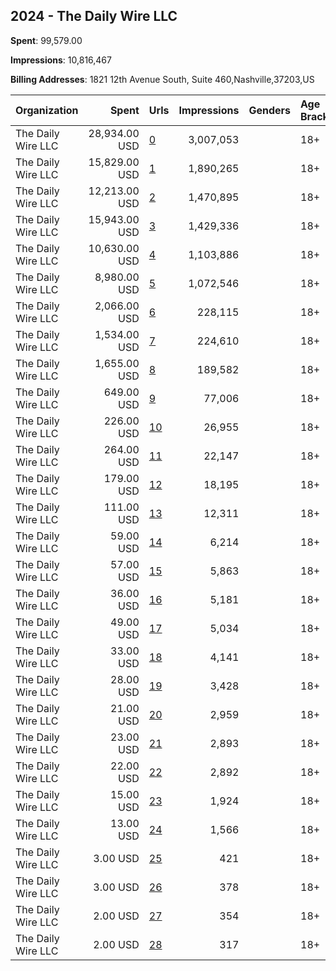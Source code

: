 ## 2024 - The Daily Wire LLC 
**Spent**: 99,579.00

**Impressions**: 10,816,467

**Billing Addresses**: 1821 12th Avenue South, Suite 460,Nashville,37203,US

|Organization|Spent|Urls|Impressions|Genders|Age Brackets|Country Codes|
|:---|---:|:---|---:|:---|:---|:---|
|The Daily Wire LLC|28,934.00 USD|[0](https://www.snap.com/political-ads/asset/7a5bfc06ee9931a1673c17b55e44288e5743b3d8b412886322c87f5ac92a1074?mediaType=mp4)|3,007,053||18+|united states|
|The Daily Wire LLC|15,829.00 USD|[1](https://www.snap.com/political-ads/asset/80245eb2bbc3fadb7f17463c2f7f1a2b8b1932185982f6bb7c20e280817a57c8?mediaType=mp4)|1,890,265||18+|united states|
|The Daily Wire LLC|12,213.00 USD|[2](https://www.snap.com/political-ads/asset/b8fcb07053d0472f38c9e17334b6ed965c37ceefcd4fd3dc2473c988b723902b?mediaType=mp4)|1,470,895||18+|united states|
|The Daily Wire LLC|15,943.00 USD|[3](https://www.snap.com/political-ads/asset/7a5bfc06ee9931a1673c17b55e44288e5743b3d8b412886322c87f5ac92a1074?mediaType=mp4)|1,429,336||18+|united states|
|The Daily Wire LLC|10,630.00 USD|[4](https://www.snap.com/political-ads/asset/80245eb2bbc3fadb7f17463c2f7f1a2b8b1932185982f6bb7c20e280817a57c8?mediaType=mp4)|1,103,886||18+|united states|
|The Daily Wire LLC|8,980.00 USD|[5](https://www.snap.com/political-ads/asset/80245eb2bbc3fadb7f17463c2f7f1a2b8b1932185982f6bb7c20e280817a57c8?mediaType=mp4)|1,072,546||18+|united states|
|The Daily Wire LLC|2,066.00 USD|[6](https://www.snap.com/political-ads/asset/5f87418f94d8c08faefda08f0b31f58866d7de98d95138f2c76cb140ac119b9a?mediaType=mp4)|228,115||18+|united states|
|The Daily Wire LLC|1,534.00 USD|[7](https://www.snap.com/political-ads/asset/70dc78052cde971eb9a9c2729ab6e8821dc3e8f108dc5d39e720054ccd67e99d?mediaType=mp4)|224,610||18+|united states|
|The Daily Wire LLC|1,655.00 USD|[8](https://www.snap.com/political-ads/asset/d0863f660ecb32198a25d8488fe26d519a0ce8965e2af6a8f0c8ce6ef3c2a90f?mediaType=mp4)|189,582||18+|united states|
|The Daily Wire LLC|649.00 USD|[9](https://www.snap.com/political-ads/asset/0855b39fc78efc3a8c124eec0fdfd9b615bb428561d392f7632e1d05d7fd7d14?mediaType=mp4)|77,006||18+|united states|
|The Daily Wire LLC|226.00 USD|[10](https://www.snap.com/political-ads/asset/df916c316b4a30a01302824fd63ef37b7c22d5cbbf83e1b8a79767f7160e17b3?mediaType=mp4)|26,955||18+|united states|
|The Daily Wire LLC|264.00 USD|[11](https://www.snap.com/political-ads/asset/dba1549e4ab9e530ff0b2e72a96a311fcc07ffe75406f490becc0a890c771d54?mediaType=mp4)|22,147||18+|united states|
|The Daily Wire LLC|179.00 USD|[12](https://www.snap.com/political-ads/asset/7917a1094593493dad4cdda2cda87278702f23bd10ceab5a33f438f8fae9d478?mediaType=mp4)|18,195||18+|united states|
|The Daily Wire LLC|111.00 USD|[13](https://www.snap.com/political-ads/asset/0855b39fc78efc3a8c124eec0fdfd9b615bb428561d392f7632e1d05d7fd7d14?mediaType=mp4)|12,311||18+|united states|
|The Daily Wire LLC|59.00 USD|[14](https://www.snap.com/political-ads/asset/d5b17383bec92121b9ccaedd49df3f5ab91dc8191b290d76b718f67aeaca8c72?mediaType=mp4)|6,214||18+|united states|
|The Daily Wire LLC|57.00 USD|[15](https://www.snap.com/political-ads/asset/cadc679c5ea45a32c30175677be7436cac9541a78057c3fbd3ae4d1fef066bdd?mediaType=mp4)|5,863||18+|united states|
|The Daily Wire LLC|36.00 USD|[16](https://www.snap.com/political-ads/asset/dba1549e4ab9e530ff0b2e72a96a311fcc07ffe75406f490becc0a890c771d54?mediaType=mp4)|5,181||18+|united states|
|The Daily Wire LLC|49.00 USD|[17](https://www.snap.com/political-ads/asset/c58e11ac28f8d9a12062dd5546f7f5df2a334533593c9b6c9379f6f8c6f3bf32?mediaType=png)|5,034||18+|united states|
|The Daily Wire LLC|33.00 USD|[18](https://www.snap.com/political-ads/asset/dba1549e4ab9e530ff0b2e72a96a311fcc07ffe75406f490becc0a890c771d54?mediaType=mp4)|4,141||18+|united states|
|The Daily Wire LLC|28.00 USD|[19](https://www.snap.com/political-ads/asset/989bd17e3d0fb4e8e553d5215e8fecc04ac504b0172811f94b5470aa01ce06c3?mediaType=mp4)|3,428||18+|united states|
|The Daily Wire LLC|21.00 USD|[20](https://www.snap.com/political-ads/asset/dba1549e4ab9e530ff0b2e72a96a311fcc07ffe75406f490becc0a890c771d54?mediaType=mp4)|2,959||18+|united states|
|The Daily Wire LLC|23.00 USD|[21](https://www.snap.com/political-ads/asset/dba1549e4ab9e530ff0b2e72a96a311fcc07ffe75406f490becc0a890c771d54?mediaType=mp4)|2,893||18+|united states|
|The Daily Wire LLC|22.00 USD|[22](https://www.snap.com/political-ads/asset/dba1549e4ab9e530ff0b2e72a96a311fcc07ffe75406f490becc0a890c771d54?mediaType=mp4)|2,892||18+|united states|
|The Daily Wire LLC|15.00 USD|[23](https://www.snap.com/political-ads/asset/dba1549e4ab9e530ff0b2e72a96a311fcc07ffe75406f490becc0a890c771d54?mediaType=mp4)|1,924||18+|united states|
|The Daily Wire LLC|13.00 USD|[24](https://www.snap.com/political-ads/asset/dba1549e4ab9e530ff0b2e72a96a311fcc07ffe75406f490becc0a890c771d54?mediaType=mp4)|1,566||18+|united states|
|The Daily Wire LLC|3.00 USD|[25](https://www.snap.com/political-ads/asset/3a5ae9aad023c815b90000af9117b8fc7dc065fb314b6c3f073492a8890daef9?mediaType=mp4)|421||18+|united states|
|The Daily Wire LLC|3.00 USD|[26](https://www.snap.com/political-ads/asset/2a605ea1f72951442d3a50b64a3f4d10fd4a60c11ca6aa55ab60927b5b80b89e?mediaType=mp4)|378||18+|united states|
|The Daily Wire LLC|2.00 USD|[27](https://www.snap.com/political-ads/asset/2b0a0f2530e04beb13da67b68f77330b5ed9b873667a127abe8a4052fd8a66c2?mediaType=mp4)|354||18+|united states|
|The Daily Wire LLC|2.00 USD|[28](https://www.snap.com/political-ads/asset/2a605ea1f72951442d3a50b64a3f4d10fd4a60c11ca6aa55ab60927b5b80b89e?mediaType=mp4)|317||18+|united states|
